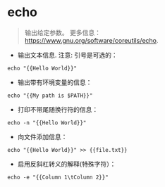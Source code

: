 # echo

> 输出给定参数。
> 更多信息：<https://www.gnu.org/software/coreutils/echo>.

- 输出文本信息. 注意: 引号是可选的：

`echo "{{Hello World}}"`

- 输出带有环境变量的信息：

`echo "{{My path is $PATH}}"`

- 打印不带尾随换行符的信息：

`echo -n "{{Hello World}}"`

- 向文件添加信息：

`echo "{{Hello World}}" >> {{file.txt}}`

- 启用反斜杠转义的解释(特殊字符）：

`echo -e "{{Column 1\tColumn 2}}"`
